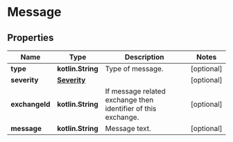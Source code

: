 
# Message

## Properties
Name | Type | Description | Notes
------------ | ------------- | ------------- | -------------
**type** | **kotlin.String** | Type of message. |  [optional]
**severity** | [**Severity**](Severity.md) |  |  [optional]
**exchangeId** | **kotlin.String** | If message related exchange then identifier of this exchange. |  [optional]
**message** | **kotlin.String** | Message text. |  [optional]



